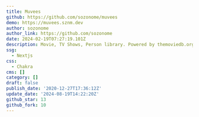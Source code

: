 ```yaml
---
title: Muvees
github: https://github.com/sozonome/muvees
demo: https://muvees.sznm.dev
author: sozonome
author_link: https://github.com/sozonome
date: 2024-02-19T07:27:19.101Z
description: Movie, TV Shows, Person library. Powered by themoviedb.org
ssg:
  - Nextjs
css:
  - Chakra
cms: []
category: []
draft: false
publish_date: '2020-12-27T17:36:12Z'
update_date: '2024-08-19T14:22:20Z'
github_star: 13
github_fork: 10
---
```

